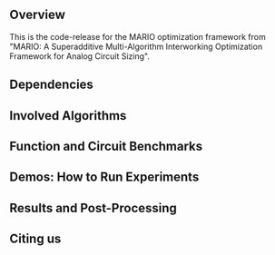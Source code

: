 ## Overview
This is the code-release for the MARIO optimization framework from "MARIO: A Superadditive Multi-Algorithm Interworking Optimization Framework for Analog Circuit Sizing".

## Dependencies

## Involved Algorithms 

## Function and Circuit Benchmarks

## Demos: How to Run Experiments

## Results and Post-Processing

## Citing us
